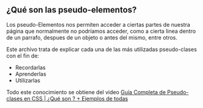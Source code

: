 ## ¿Qué son las pseudo-elementos?

Los pseudo-Elementos nos permiten acceder a ciertas partes de nuestra página que normalmente no podríamos acceder, como a cierta linea dentro de un parrafo, despues de un objeto o antes del mismo, entre otros.

Este archivo trata de explicar cada una de las más utilizadas pseudo-clases con el fin de:

- Recordarlas
- Aprenderlas
- Utilizarlas

Todo este conocimiento se obtiene del video [Guía Completa de Pseudo-clases en CSS | ¿Qué son ? + Ejemplos de todas](https://www.youtube.com/watch?v=wHY02FpNYnU&list=WL&index=4&ab_channel=FalconMasters)
